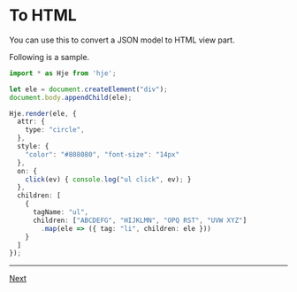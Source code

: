 # To HTML

You can use this to convert a JSON model to HTML view part.

Following is a sample.

```typescript
import * as Hje from 'hje';

let ele = document.createElement("div");
document.body.appendChild(ele);

Hje.render(ele, {
  attr: {
    type: "circle",
  },
  style: {
    "color": "#808080", "font-size": "14px"
  },
  on: {
    click(ev) { console.log("ul click", ev); }
  },
  children: [
    {
      tagName: "ul",
      children: ["ABCDEFG", "HIJKLMN", "OPQ RST", "UVW XYZ"]
        .map(ele => ({ tag: "li", children: ele }))
    }
  ]
});
```

<!-- End -->
---

[Next](../component/)
